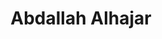 ---
layout: biography
email: abdullahhazim2000@gmail.com
project: Process Analytics and Machine Learning
img: abdallah.jpg
degree: PhD
year_end:
year_start: 2023
has_profile: True
biography: Abdallah Alhajar is a Chemical Engineer pursuing a PhD in Chemical and Biological Engineering at UBC. Abdallah holds a BSc and MSc in Chemical Engineering from the American University of Sharjah, UAE. With a diverse profile, Abdallah has had contributions in the fields of wastewater treatment, metallic waste management, dye-sensitized solar cells, and metamaterials via his publications in prominent journals, books, and conferences. Additionally, Abdallah has 2 years of industrial experience as an F\&B Scientific and Regulatory Affairs Specialist.
title: Abdallah Alhajar
pub_name: Abdallah Alhajar
---